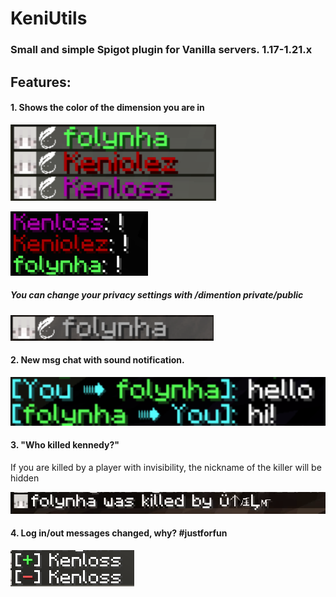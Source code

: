 # KeniUtils
### Small and simple Spigot plugin for Vanilla servers. 1.17-1.21.x
## Features:
#### 1. Shows the color of the dimension you are in
![](/images/tab.png "Tab")
 

![](/images/chat.png "chat")

##### You can change your privacy settings with /dimention private/public
![](/images/private.png "chat")

#### 2. New msg chat with sound notification.
![](/images/msg.png "msg")

#### 3. "Who killed kennedy?" 
If you are killed by a player with invisibility, the nickname of the killer will be hidden

![](/images/dead.gif ":3")

#### 4. Log in/out messages changed, why? #justforfun

![](/images/log.png ":P")
